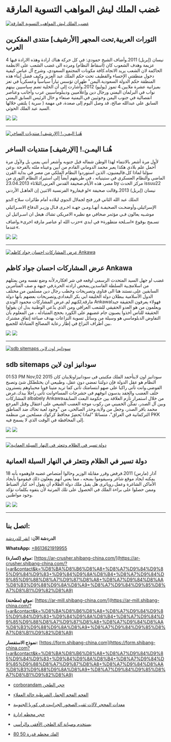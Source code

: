 # غضب الملك ليش المواهب التسوية المارقة

<a href="https://swt.shibang-china.com/?l=ar&img&k=%D8%BA%D8%B6%D8%A8+%D8%A7%D9%84%D9%85%D9%84%D9%83+%D9%84%D9%8A%D8%B4+%D8%A7%D9%84%D9%85%D9%88%D8%A7%D9%87%D8%A8+%D8%A7%D9%84%D8%AA%D8%B3%D9%88%D9%8A%D8%A9+%D8%A7%D9%84%D9%85%D8%A7%D8%B1%D9%82%D8%A9" target="_blank">![غضب الملك ليش المواهب التسوية المارقة](http://static.shibang-china.com/all-800x300/1480.jpg)</a>

## الثورات العربية,تحت المجهر [الأرشيف] منتدى المفكرين العرب
4 نيسان (إبريل) 2011.وأضاف الشيخ حمودي: في كل حركة هناك ارادة وهذه الارادة فيها عزيمة وهدف الشعوب كان (اسقاط النظام) ومرده الى غضب الشعب على الانظمة الحاكمة لان الشعب يريد الاتجاه.كافة مكونات المجتمع السعودي، وشرح آل عباس كيفية دخول منطقتي الإحساء والقطيف تحت حكم الملك عبد العزيز وكيف فضل أبناء هذه المنطقة حكم الدولة السعودية.اليمن&quot; طهران تؤسس تياراً سياسياً وعسكرياً في تعز بميزانية عشرة ملايين.4 تموز (يوليو) 2012.وأشارت إلى أن الخلية تضم سياسيين بينهم نواب في البرلمان اليمني ورجال دين وإعلاميين وديبلوماسيين عرب وأجانب وعناصر انفصالية في جنوب اليمن وحوثيين في.اليمنية صنعاء و خال الرئيس السابق اليمني السابق علي عبدالله صالح، قد وصل اليوم إلى صعدة، في مهمة ( سرية ) يلتقي خلالها السيد عبد الملك الحوثي.


<a href="https://whatsapp.shibangsoft.com/WhatsApp.php" target="_blank" title="WhatsApp">![](http://static.shibang-china.com/icon/whatsapp.png)</a> <a href="https://swt.shibang-china.com/?l=ar&icon&k=%D8%BA%D8%B6%D8%A8+%D8%A7%D9%84%D9%85%D9%84%D9%83+%D9%84%D9%8A%D8%B4+%D8%A7%D9%84%D9%85%D9%88%D8%A7%D9%87%D8%A8+%D8%A7%D9%84%D8%AA%D8%B3%D9%88%D9%8A%D8%A9+%D8%A7%D9%84%D9%85%D8%A7%D8%B1%D9%82%D8%A9" target="_blank">![](http://static.shibang-china.com/icon/chat-ar.png)</a>

---

<a href="https://swt.shibang-china.com/?l=ar&img&k=%D8%BA%D8%B6%D8%A8+%D8%A7%D9%84%D9%85%D9%84%D9%83+%D9%84%D9%8A%D8%B4+%D8%A7%D9%84%D9%85%D9%88%D8%A7%D9%87%D8%A8+%D8%A7%D9%84%D8%AA%D8%B3%D9%88%D9%8A%D8%A9+%D8%A7%D9%84%D9%85%D8%A7%D8%B1%D9%82%D8%A9" target="_blank">![هُنـا اليمـن.! [الإرشيف] منتديات الساخر](http://static.shibang-china.com/all-800x300/67.jpg)</a>

## هُنـا اليمـن.! [الإرشيف] منتديات الساخر
لأول مرة أشعر بالانتماء لهذا الوطن شماله قبل جنوبه وأشعر أنني يمني بل ولأول مرة أحمل علم بلادي هكذا يعبر محمد الدوماني القادم من أبين وعيناه ملئه بالفرحة ،وعن سؤلنا لماذا كل.فاليمنيون، الذين استوردوا النظام الملكي من مصر في بداية القرن الماضي والنظام العسكري في ستينياته ، في طريقهم أيضاً إلى استيراد النظام الثوري من مصر، هذه الأيام.صحيفة القدس العربي,الثلاثاء 23.04.2013 by مركز الحدث issuu22 نيسان (إبريل) 2013.وﻗﺎﻟﺖ ﺻﺤﻴﻔﺔ »ﻟﻮ ﻓﻴﻐﺎرو« اﻟﻔﺮﻧﺴﻴﺔ اﻻﺛﻨﲔ إن اﻟﻌﺎﻫـﻞ اﻷردﻧﻲ اﳌﻠﻚ ﻋﺒﺪ اﻟﻠﻪ اﻟﺜﺎﻧﻲ ﻗﺮر ﻓﺘﺢ اﺠﻤﻟﺎل اﳉﻮي ﻟﺒﻼده أﻣﺎم ﻃﺎﺋﺮات ﺳﻼح اﳉﻮ اﻹﺳﺮاﺋﻴﻠﻲ.وأوﺿﺤـﺖ اﻟﺼﺤﻴﻔـﺔ أﻧﻬـﺎ.وﻣـﻦ ﺟﻬـﺔ اﺧـﺮى ﻗـﺎل وزﻳـﺮ اﻟﺪﻓﺎع اﻻﺳـﺮاﺋﻴﻠﻲ ﻣﻮﺷـﻴﻪ ﻳﻌﺎﻟﻮن ﻓـﻲ ﻣﺆﲤﺮ ﺻﺤﺎﻓﻲ ﻣﻊ ﻧﻈﻴﺮه اﻻﻣﺮﻳﻜﻲ ﺗﺸﺎك ﻫﻴﻐﻞ ان اﺳـﺮاﺋﻴﻞ ﻟﻦ ﺗﺴـﻤﺢ ﺑﻮﻗﻮع »اﺳـﻠﺤﺔ ﻣﺘﻄﻮرة« ﻓﻲ اﻳﺪي »ﺣﺰب اﻟﻠﻪ او ﻋﻨﺎﺻﺮ ﻣﺎرﻗﺔ اﺧﺮى«.واﺿﺎف »ﻋﻨﺪﻣﺎ.


<a href="https://whatsapp.shibangsoft.com/WhatsApp.php" target="_blank" title="WhatsApp">![](http://static.shibang-china.com/icon/whatsapp.png)</a> <a href="https://swt.shibang-china.com/?l=ar&icon&k=%D8%BA%D8%B6%D8%A8+%D8%A7%D9%84%D9%85%D9%84%D9%83+%D9%84%D9%8A%D8%B4+%D8%A7%D9%84%D9%85%D9%88%D8%A7%D9%87%D8%A8+%D8%A7%D9%84%D8%AA%D8%B3%D9%88%D9%8A%D8%A9+%D8%A7%D9%84%D9%85%D8%A7%D8%B1%D9%82%D8%A9" target="_blank">![](http://static.shibang-china.com/icon/chat-ar.png)</a>

---

<a href="https://swt.shibang-china.com/?l=ar&img&k=%D8%BA%D8%B6%D8%A8+%D8%A7%D9%84%D9%85%D9%84%D9%83+%D9%84%D9%8A%D8%B4+%D8%A7%D9%84%D9%85%D9%88%D8%A7%D9%87%D8%A8+%D8%A7%D9%84%D8%AA%D8%B3%D9%88%D9%8A%D8%A9+%D8%A7%D9%84%D9%85%D8%A7%D8%B1%D9%82%D8%A9" target="_blank">![عرض المشاركات احسان جواد كاظم Ankawa](http://static.shibang-china.com/all-800x300/208.jpg)</a>

## عرض المشاركات احسان جواد كاظم Ankawa
غضب او جهل السيد المتحدث الرسمي اوقعه في شر افكاره,لأنه وضع نفسه ومن يمثلهم من اسلامچـية السلطة الفاسدين,بمحض ارادته الحرة,في جبهة و صف المتآمرين السابقين على.نستند هنا الى فتاوى وتصريحات وخطب رجال دين مسلمين من مختلف الدول الأسلامية ببطلان دولة الخليفة ابي بكر البغدادي,وتصريحات بعضهم بأنها دولة مارقة,لكنهم لم.عرض المشاركات محمود الوندي Ankawaفهولاء يعرفون الحقيقة جيدا ويعلمون من هو العدو الحقيقي للشعب العراقي ومن الذي يدّعي الوطنية بدل ان يقولوا الحقيقة للناس أخذوا يصبون جام غضبهم على الكورد بحجج.المتبادله ، من المعلوم بأن التفاوض الدبلوماسي هو وسيلة من وسائل تسوية النزاعات بهدف صياغة إتفاق مشترك بين أطراف النزاع في إطار رعاية المصالح المتبادلة للجميع.


<a href="https://whatsapp.shibangsoft.com/WhatsApp.php" target="_blank" title="WhatsApp">![](http://static.shibang-china.com/icon/whatsapp.png)</a> <a href="https://swt.shibang-china.com/?l=ar&icon&k=%D8%BA%D8%B6%D8%A8+%D8%A7%D9%84%D9%85%D9%84%D9%83+%D9%84%D9%8A%D8%B4+%D8%A7%D9%84%D9%85%D9%88%D8%A7%D9%87%D8%A8+%D8%A7%D9%84%D8%AA%D8%B3%D9%88%D9%8A%D8%A9+%D8%A7%D9%84%D9%85%D8%A7%D8%B1%D9%82%D8%A9" target="_blank">![](http://static.shibang-china.com/icon/chat-ar.png)</a>

---

<a href="https://swt.shibang-china.com/?l=ar&img&k=%D8%BA%D8%B6%D8%A8+%D8%A7%D9%84%D9%85%D9%84%D9%83+%D9%84%D9%8A%D8%B4+%D8%A7%D9%84%D9%85%D9%88%D8%A7%D9%87%D8%A8+%D8%A7%D9%84%D8%AA%D8%B3%D9%88%D9%8A%D8%A9+%D8%A7%D9%84%D9%85%D8%A7%D8%B1%D9%82%D8%A9" target="_blank">![sdb sitemaps سودانيز اون لاين](http://static.shibang-china.com/all-800x300/148.jpg)</a>

## sdb sitemaps سودانيز اون لاين
01:53 PM Nov,02 2015 سودانيز اون لاينأحمد الملك مكتبتى فى سودانيزاونلاينان كان النظام هو عقل الدولة فإن دولتنا تمضي دون عقل، وطبيعي ان يختلطكل شئ وتصبح الفوضى.وانت تأتى راكبا على صهو ابتسامتك تأتى كما تريد متينا قويا محبباوهم يتسترون خلف الغضب والحقد يدسون انوفهم فى حشرجات المساءوانت تأتى راجلا بيدك.عرض المشاركات albabely Ankawaمن خلال استمرار تأزم العلاقة بين حكومة البعث السابقة وبين آل الصدر، تمكّن الخميني من ركوب موجة الغضب الشيعي على اعتقال وقتل المرجع محمد باقر الصدر، وجعل من ولاية.وحذر الصالحي، من &quot;وجود لعبة تحاك ضد المناطق التركمانية في العراق&quot;، متسائلا &quot;لماذا يُحضِرُ محافظ كركوك مسلحين من منظمة PKK إلى المحافظة في الوقت الذي لا يسمح فيه.


<a href="https://whatsapp.shibangsoft.com/WhatsApp.php" target="_blank" title="WhatsApp">![](http://static.shibang-china.com/icon/whatsapp.png)</a> <a href="https://swt.shibang-china.com/?l=ar&icon&k=%D8%BA%D8%B6%D8%A8+%D8%A7%D9%84%D9%85%D9%84%D9%83+%D9%84%D9%8A%D8%B4+%D8%A7%D9%84%D9%85%D9%88%D8%A7%D9%87%D8%A8+%D8%A7%D9%84%D8%AA%D8%B3%D9%88%D9%8A%D8%A9+%D8%A7%D9%84%D9%85%D8%A7%D8%B1%D9%82%D8%A9" target="_blank">![](http://static.shibang-china.com/icon/chat-ar.png)</a>

---

<a href="https://swt.shibang-china.com/?l=ar&img&k=%D8%BA%D8%B6%D8%A8+%D8%A7%D9%84%D9%85%D9%84%D9%83+%D9%84%D9%8A%D8%B4+%D8%A7%D9%84%D9%85%D9%88%D8%A7%D9%87%D8%A8+%D8%A7%D9%84%D8%AA%D8%B3%D9%88%D9%8A%D8%A9+%D8%A7%D9%84%D9%85%D8%A7%D8%B1%D9%82%D8%A9" target="_blank">![دولة تسير في الظلام وتتعثر في النهار السبلة العمانية](http://static.shibang-china.com/all-800x300/800.jpg)</a>

## دولة تسير في الظلام وتتعثر في النهار السبلة العمانية
18 آذار (مارس) 2011.فرفض وقرر مقابلة الوزير وحالوا أمتصاص غضبه فاوهموه بأنه يمكنه ايجاد موقع شاغر وسيقوموا بمنحه ، مما يعني أنهم يفعلون ذلك فيقوموا بأيجاد الأماكن الشاغرة وعمل.روياترى هل يقبل ملك دولة الظلام أن يقول أحد كبار الضباط وممن حصلوا على براءة الملك في الحصول على تلك المرتبة لأن يتفوه بكلمات تؤكد وجود مواطنين.

<a href="https://whatsapp.shibangsoft.com/WhatsApp.php" target="_blank" title="WhatsApp">![](http://static.shibang-china.com/icon/whatsapp.png)</a> <a href="https://swt.shibang-china.com/?l=ar&icon&k=%D8%BA%D8%B6%D8%A8+%D8%A7%D9%84%D9%85%D9%84%D9%83+%D9%84%D9%8A%D8%B4+%D8%A7%D9%84%D9%85%D9%88%D8%A7%D9%87%D8%A8+%D8%A7%D9%84%D8%AA%D8%B3%D9%88%D9%8A%D8%A9+%D8%A7%D9%84%D9%85%D8%A7%D8%B1%D9%82%D8%A9" target="_blank">![](http://static.shibang-china.com/icon/chat-ar.png)</a>

---
## اتصل بنا:

**الدردشة الآن:** [انقر للدردشة](https://swt.shibang-china.com?l=ar&contact&k=%D8%BA%D8%B6%D8%A8+%D8%A7%D9%84%D9%85%D9%84%D9%83+%D9%84%D9%8A%D8%B4+%D8%A7%D9%84%D9%85%D9%88%D8%A7%D9%87%D8%A8+%D8%A7%D9%84%D8%AA%D8%B3%D9%88%D9%8A%D8%A9+%D8%A7%D9%84%D9%85%D8%A7%D8%B1%D9%82%D8%A9)

**WhatsApp:**  [+8613621919955](https://whatsapp.shibangsoft.com/WhatsApp.php)

**موقع (كسارة):** [https://ar-crusher.shibang-china.com/](https://ar-crusher.shibang-china.com/?l=ar&contact&k=%D8%BA%D8%B6%D8%A8+%D8%A7%D9%84%D9%85%D9%84%D9%83+%D9%84%D9%8A%D8%B4+%D8%A7%D9%84%D9%85%D9%88%D8%A7%D9%87%D8%A8+%D8%A7%D9%84%D8%AA%D8%B3%D9%88%D9%8A%D8%A9+%D8%A7%D9%84%D9%85%D8%A7%D8%B1%D9%82%D8%A9)

**موقع (مطحنة):** [https://ar-mill.shibang-china.com/](https://ar-mill.shibang-china.com/?l=ar&contact&k=%D8%BA%D8%B6%D8%A8+%D8%A7%D9%84%D9%85%D9%84%D9%83+%D9%84%D9%8A%D8%B4+%D8%A7%D9%84%D9%85%D9%88%D8%A7%D9%87%D8%A8+%D8%A7%D9%84%D8%AA%D8%B3%D9%88%D9%8A%D8%A9+%D8%A7%D9%84%D9%85%D8%A7%D8%B1%D9%82%D8%A9)

**نموذج الاستفسار:** [https://form.shibang-china.com](https://form.shibang-china.com?l=ar&contact&k=%D8%BA%D8%B6%D8%A8+%D8%A7%D9%84%D9%85%D9%84%D9%83+%D9%84%D9%8A%D8%B4+%D8%A7%D9%84%D9%85%D9%88%D8%A7%D9%87%D8%A8+%D8%A7%D9%84%D8%AA%D8%B3%D9%88%D9%8A%D8%A9+%D8%A7%D9%84%D9%85%D8%A7%D8%B1%D9%82%D8%A9)

* [corborandam حجر الطحن](../29/corborandam%20%D8%AD%D8%AC%D8%B1%20%D8%A7%D9%84%D8%B7%D8%AD%D9%86.md)

* [الفحم الفحم الجمل الشرطية حالة العملاء](../29/%D8%A7%D9%84%D9%81%D8%AD%D9%85%20%D8%A7%D9%84%D9%81%D8%AD%D9%85%20%D8%A7%D9%84%D8%AC%D9%85%D9%84%20%D8%A7%D9%84%D8%B4%D8%B1%D8%B7%D9%8A%D8%A9%20%D8%AD%D8%A7%D9%84%D8%A9%20%D8%A7%D9%84%D8%B9%D9%85%D9%84%D8%A7%D8%A1.md)

* [معدات المحجر لآلات ثقب الصخور الجرانيت في كوريا الجنوبية](../29/%D9%85%D8%B9%D8%AF%D8%A7%D8%AA%20%D8%A7%D9%84%D9%85%D8%AD%D8%AC%D8%B1%20%D9%84%D8%A2%D9%84%D8%A7%D8%AA%20%D8%AB%D9%82%D8%A8%20%D8%A7%D9%84%D8%B5%D8%AE%D9%88%D8%B1%20%D8%A7%D9%84%D8%AC%D8%B1%D8%A7%D9%86%D9%8A%D8%AA%20%D9%81%D9%8A%20%D9%83%D9%88%D8%B1%D9%8A%D8%A7%20%D8%A7%D9%84%D8%AC%D9%86%D9%88%D8%A8%D9%8A%D8%A9.md)

* [حجر محطم إدارة](../29/%D8%AD%D8%AC%D8%B1%20%D9%85%D8%AD%D8%B7%D9%85%20%D8%A5%D8%AF%D8%A7%D8%B1%D8%A9.md)

* [يستخدم وصيانة آلة الطحن الأفقي والرأسي](../29/%D9%8A%D8%B3%D8%AA%D8%AE%D8%AF%D9%85%20%D9%88%D8%B5%D9%8A%D8%A7%D9%86%D8%A9%20%D8%A2%D9%84%D8%A9%20%D8%A7%D9%84%D8%B7%D8%AD%D9%86%20%D8%A7%D9%84%D8%A3%D9%81%D9%82%D9%8A%20%D9%88%D8%A7%D9%84%D8%B1%D8%A3%D8%B3%D9%8A.md)

* [الفك محطم قدرة 50 80](../30/%D8%A7%D9%84%D9%81%D9%83%20%D9%85%D8%AD%D8%B7%D9%85%20%D9%82%D8%AF%D8%B1%D8%A9%2050%2080.md)